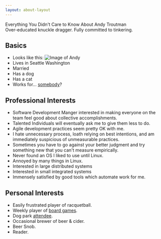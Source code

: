 ```yaml
---
layout: about-layout
---
```


<div class="title">Everything You Didn't Care to Know About Andy Troutman
<div>Over-educated knuckle dragger. Fully committed to tinkering.</div>
</div>

## Basics
+ Looks like this: ![Image of Andy](http://troutman-hq.smugmug.com/Travel/Hawaii/i-3H3vgnb/0/L/IMG_2720-L.jpg "I'm the one on the bottom") 
+ Lives in Seattle Washington
+ Married
+ Has a dog
+ Has a cat
+ Works for... [somebody](http://www.linkedin.com/pub/andrew-troutman/6/258/5a0)?

## Professional Interests
+ Software Development Manger interested in making everyone on the team feel good about collective accomplishments.
+ Talented Individuals will eventually ask me to give them less to do. 
+ Agile development practices seem pretty OK with me.
+ I hate unnecessary process, loath relying on best intentions, and am immediately suspicious of unmeasurable practices.
+ Sometimes you have to go against your better judgment and try something new that you can't measure empirically. 
+ Never found an OS I liked to use until Linux.
+ Annoyed by many things in Linux.
+ Interested in large distributed systems
+ Interested in small integrated systems
+ Immensely satisfied by good tools which automate work for me. 
 
## Personal Interests
+ Easily frustrated player of racquetball. 
+ Weekly player of [board games](http://boardgamegeek.com/collection/user/Mantrout?own=1&subtype=boardgame&gallery=large&ff=1).
+ Dog park [attendee](http://troutman-hq.smugmug.com/Pets/Finrod-1/26438089_KPzPWL/2223971173_KSPjXXW#!i=2223971173&k=KSPjXXW).
+ Occasional brewer of beer & cider. 
+ Beer Snob. 
+ Reader.

